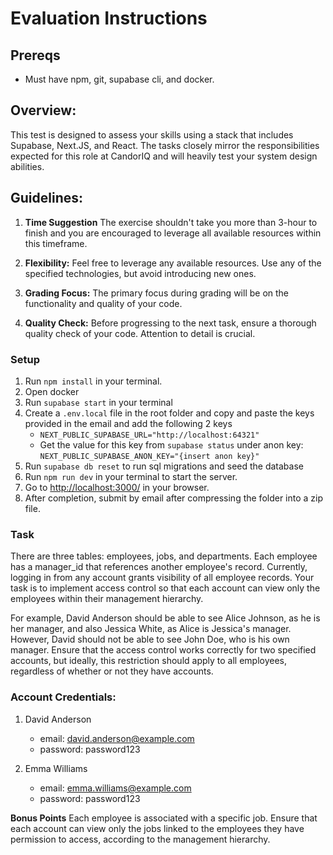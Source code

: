 # Evaluation Instructions

## Prereqs

- Must have npm, git, supabase cli, and docker.

## Overview:

This test is designed to assess your skills using a stack that includes
Supabase, Next.JS, and React. The tasks closely mirror the responsibilities
expected for this role at CandorIQ and will heavily test your system design
abilities.

## Guidelines:

1. **Time Suggestion** The exercise shouldn't take you more than 3-hour to
   finish and you are encouraged to leverage all available resources within this
   timeframe.

2. **Flexibility:** Feel free to leverage any available resources. Use any of
   the specified technologies, but avoid introducing new ones.

3. **Grading Focus:** The primary focus during grading will be on the
   functionality and quality of your code.

4. **Quality Check:** Before progressing to the next task, ensure a thorough
   quality check of your code. Attention to detail is crucial.

### Setup

1. Run `npm install` in your terminal.
2. Open docker
3. Run `supabase start` in your terminal
4. Create a `.env.local` file in the root folder and copy and paste the keys
   provided in the email and add the following 2 keys
   - `NEXT_PUBLIC_SUPABASE_URL="http://localhost:64321"`
   - Get the value for this key from `supabase status` under anon key:
     `NEXT_PUBLIC_SUPABASE_ANON_KEY="{insert anon key}"`
5. Run `supabase db reset` to run sql migrations and seed the database
6. Run `npm run dev` in your terminal to start the server.
7. Go to [http://localhost:3000/](http://localhost:3000/) in your browser.
8. After completion, submit by email after compressing the folder into a zip
   file.

### Task

There are three tables: employees, jobs, and departments. Each employee has a
manager_id that references another employee's record. Currently, logging in from
any account grants visibility of all employee records. Your task is to implement
access control so that each account can view only the employees within their
management hierarchy.

For example, David Anderson should be able to see Alice Johnson, as he is her
manager, and also Jessica White, as Alice is Jessica's manager. However, David
should not be able to see John Doe, who is his own manager. Ensure that the
access control works correctly for two specified accounts, but ideally, this
restriction should apply to all employees, regardless of whether or not they
have accounts.

### Account Credentials:

1. David Anderson
   - email: david.anderson@example.com
   - password: password123

2. Emma Williams
   - email: emma.williams@example.com
   - password: password123

**Bonus Points** Each employee is associated with a specific job. Ensure that
each account can view only the jobs linked to the employees they have permission
to access, according to the management hierarchy.
